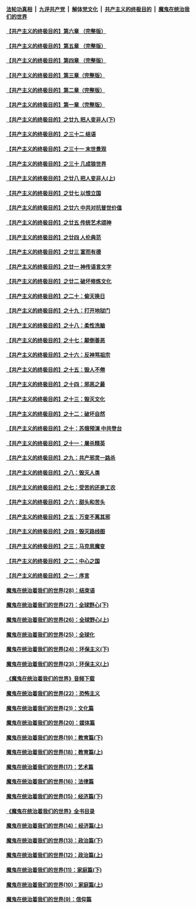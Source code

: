 ####  [法轮功真相](../../../../basic/blob/master/README.md?t=05251831) &nbsp;|&nbsp; [九评共产党](../../../../9ping.md/blob/master/README.md?t=05251831) &nbsp;|&nbsp; [解体党文化](../../../../jtdwh.md/blob/master/README.md?t=05251831)  &nbsp;|&nbsp; [共产主义的终极目的](../../../../gczydzjmd.md/blob/master/README.md?t=05251831) &nbsp;|&nbsp; [魔鬼在统治我们的世界](../../../../mgztzwmdsj.md/blob/master/README.md?t=05251831) 

#### [【共产主义的终极目的】第六章 （完整版）](../pages/nsc422/n11428913.md?t=05251831) 

#### [【共产主义的终极目的】第五章 （完整版）](../pages/nsc422/n11428912.md?t=05251831) 

#### [【共产主义的终极目的】第四章 （完整版）](../pages/nsc422/n11428907.md?t=05251831) 

#### [【共产主义的终极目的】第三章（完整版）](../pages/nsc422/n11428848.md?t=05251831) 

#### [【共产主义的终极目的】第二章（完整版）](../pages/nsc422/n11428831.md?t=05251831) 

#### [【共产主义的终极目的】第一章（完整版）](../pages/nsc422/n11417651.md?t=05251831) 

#### [【共产主义的终极目的】之廿九 把人变非人(下)](../pages/nsc422/n11344140.md?t=05251831) 

#### [【共产主义的终极目的】之三十二 结语](../pages/nsc422/n11360535.md?t=05251831) 

#### [【共产主义的终极目的】之三十一 末世景观](../pages/nsc422/n11351129.md?t=05251831) 

#### [【共产主义的终极目的】之三十 几成狼世界](../pages/nsc422/n11348280.md?t=05251831) 

#### [【共产主义的终极目的】之廿八 把人变非人(上)](../pages/nsc422/n11340492.md?t=05251831) 

#### [【共产主义的终极目的】之廿七 以恨立国](../pages/nsc422/n11336944.md?t=05251831) 

#### [【共产主义的终极目的】之廿六 中共对抗普世价值](../pages/nsc422/n11324785.md?t=05251831) 

#### [【共产主义的终极目的】之廿五 传统艺术颂神](../pages/nsc422/n11296396.md?t=05251831) 

#### [【共产主义的终极目的】之廿四 人伦典范](../pages/nsc422/n11296397.md?t=05251831) 

#### [【共产主义的终极目的】之廿三 富而有德](../pages/nsc422/n11283598.md?t=05251831) 

#### [【共产主义的终极目的】之廿一 神传语言文字](../pages/nsc422/n11263265.md?t=05251831) 

#### [【共产主义的终极目的】之廿二 破坏修炼文化](../pages/nsc422/n11245728.md?t=05251831) 

#### [【共产主义的终极目的】之二十：偷天换日](../pages/nsc422/n11238846.md?t=05251831) 

#### [【共产主义的终极目的】之十九：打开地狱门](../pages/nsc422/n11206376.md?t=05251831) 

#### [【共产主义的终极目的】之十八：柔性洗脑](../pages/nsc422/n11199994.md?t=05251831) 

#### [【共产主义的终极目的】之十七：颠倒善恶](../pages/nsc422/n11179782.md?t=05251831) 

#### [【共产主义的终极目的】之十六：反神骂祖宗](../pages/nsc422/n11166798.md?t=05251831) 

#### [【共产主义的终极目的】之十五：毁人不倦](../pages/nsc422/n11166792.md?t=05251831) 

#### [【共产主义的终极目的】之十四：邪恶之最](../pages/nsc422/n11150249.md?t=05251831) 

#### [【共产主义的终极目的】之十三：毁灭文化](../pages/nsc422/n11135227.md?t=05251831) 

#### [【共产主义的终极目的】之十二：破坏自然](../pages/nsc422/n11135214.md?t=05251831) 

#### [【共产主义的终极目的】之十：苏俄预演 中共登台](../pages/nsc422/n11118424.md?t=05251831) 

#### [【共产主义的终极目的】之十一：屠杀精英](../pages/nsc422/n11118442.md?t=05251831) 

#### [【共产主义的终极目的】之九：共产邪灵一路杀](../pages/nsc422/n11114139.md?t=05251831) 

#### [【共产主义的终极目的】之八：毁灭人类](../pages/nsc422/n11108503.md?t=05251831) 

#### [【共产主义的终极目的】之七：受苦的还是工农](../pages/nsc422/n11101809.md?t=05251831) 

#### [【共产主义的终极目的】之六：甜头和苦头](../pages/nsc422/n11096971.md?t=05251831) 

#### [【共产主义的终极目的】之五：万变不离其邪](../pages/nsc422/n11091285.md?t=05251831) 

#### [【共产主义的终极目的】之四：毁灭路线图](../pages/nsc422/n11086284.md?t=05251831) 

#### [【共产主义的终极目的】之三：马克思魔变](../pages/nsc422/n11061941.md?t=05251831) 

#### [【共产主义的终极目的】之二：中心之国](../pages/nsc422/n11047728.md?t=05251831) 

#### [【共产主义的终极目的】之一：序言](../pages/nsc422/n11086077.md?t=05251831) 

#### [魔鬼在统治着我们的世界(28)：结束语](../pages/nsc422/n10936246.md?t=05251831) 

#### [魔鬼在统治着我们的世界(27)：全球野心(下)](../pages/nsc422/n10928319.md?t=05251831) 

#### [魔鬼在统治着我们的世界(26)：全球野心(上)](../pages/nsc422/n10900318.md?t=05251831) 

#### [魔鬼在统治着我们的世界(25)：全球化](../pages/nsc422/n10788205.md?t=05251831) 

#### [魔鬼在统治着我们的世界(24)：环保主义(下)](../pages/nsc422/n10695307.md?t=05251831) 

#### [魔鬼在统治着我们的世界(23)：环保主义(上)](../pages/nsc422/n10688613.md?t=05251831) 

#### [《魔鬼在统治着我们的世界》音频下载](../pages/nsc422/n10635553.md?t=05251831) 

#### [魔鬼在统治着我们的世界(22)：恐怖主义](../pages/nsc422/n10614727.md?t=05251831) 

#### [魔鬼在统治着我们的世界(21)：文化篇](../pages/nsc422/n10597706.md?t=05251831) 

#### [魔鬼在统治着我们的世界(20)：媒体篇](../pages/nsc422/n10586579.md?t=05251831) 

#### [魔鬼在统治着我们的世界(19)：教育篇(下)](../pages/nsc422/n10564808.md?t=05251831) 

#### [魔鬼在统治着我们的世界(18)：教育篇(上)](../pages/nsc422/n10526970.md?t=05251831) 

#### [魔鬼在统治着我们的世界(17)：艺术篇](../pages/nsc422/n10499093.md?t=05251831) 

#### [魔鬼在统治着我们的世界(16)：法律篇](../pages/nsc422/n10485969.md?t=05251831) 

#### [魔鬼在统治着我们的世界(15)：经济篇(下)](../pages/nsc422/n10469975.md?t=05251831) 

#### [《魔鬼在统治着我们的世界》全书目录](../pages/nsc422/n10464261.md?t=05251831) 

#### [魔鬼在统治着我们的世界(14)：经济篇(上)](../pages/nsc422/n10457370.md?t=05251831) 

#### [魔鬼在统治着我们的世界(13)：政治篇(下)](../pages/nsc422/n10448270.md?t=05251831) 

#### [魔鬼在统治着我们的世界(12)：政治篇(上)](../pages/nsc422/n10444576.md?t=05251831) 

#### [魔鬼在统治着我们的世界(11)：家庭篇(下)](../pages/nsc422/n10440961.md?t=05251831) 

#### [魔鬼在统治着我们的世界(10)：家庭篇(上)](../pages/nsc422/n10435448.md?t=05251831) 

#### [魔鬼在统治着我们的世界(9)：信仰篇](../pages/nsc422/n10432159.md?t=05251831) 

